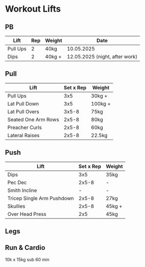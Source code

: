 # Workout Lifts

## PB
| Lift | Rep | Weight | Date
|-------|-----|------|--------|
| Pull Ups | 2 | 40kg | 10.05.2025
| Dips | 2 | 40kg + | 12.05.2025 (night, after work)


## Pull

| Lift | Set x Rep | Weight |
|-------|-----|---------|
| Pull Ups | 3x5 | 30kg + |
| Lat Pull Down | 3x5 | 100kg + |
| Lat Pull Overs | 3x5-8 | 75kg |
| Seated One Arm Rows | 2x5-8 | 80kg |
| Preacher Curls | 2x5-8 | 60kg |
| Lateral Raises | 2x5-8 | 22.5kg |

## Push

| Lift | Set x Rep | Weight |
|-------|-----|---------|
| Dips | 3x5 | 35kg |
| Pec Dec | 2x5-8 | - |
| Smith Incline | - | - |
| Tricep Single Arm Pushdown | 2x5-8 | 27kg |
| Skullies | 2x5-8 | 45kg + |
| Over Head Press | 2x5 | 45kg |


## Legs



## Run & Cardio

10k x 15kg sub 60 min
